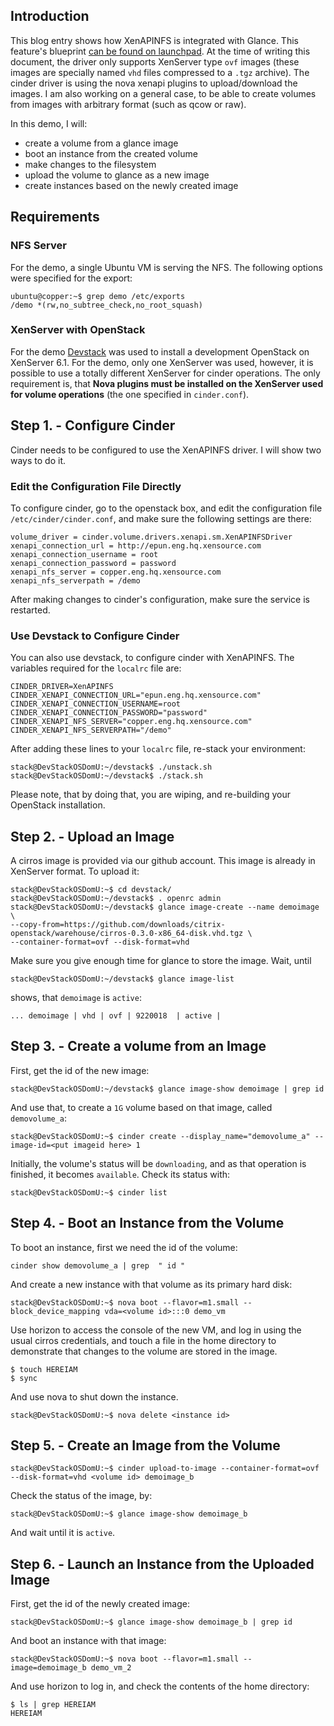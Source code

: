 ## Introduction

This blog entry shows how XenAPINFS is integrated with Glance. This feature's blueprint
[can be found on launchpad](https://blueprints.launchpad.net/cinder/+spec/xenapinfs-glance-integration).
At the time of writing this document, the driver only supports XenServer type
`ovf` images (these images are specially named `vhd` files compressed to a `.tgz`
archive). The cinder driver is using the nova xenapi plugins to upload/download
the images. I am also working on a general case, to be able to create volumes
from images with arbitrary format (such as qcow or raw).

In this demo, I will:

- create a volume from a glance image
- boot an instance from the created volume
- make changes to the filesystem
- upload the volume to glance as a new image
- create instances based on the newly created image

## Requirements

### NFS Server
For the demo, a single Ubuntu VM is serving the NFS. The following options were
specified for the export:

    ubuntu@copper:~$ grep demo /etc/exports 
    /demo *(rw,no_subtree_check,no_root_squash)

### XenServer with OpenStack
For the demo [Devstack](https://github.com/openstack-dev/devstack) was used to
install a development OpenStack on XenServer 6.1. For the demo, only one
XenServer was used, however, it is possible to use a totally different 
XenServer for cinder operations. The only requirement is, that __Nova plugins must be installed on the
XenServer used for volume operations__ (the one specified in `cinder.conf`).

## Step 1. - Configure Cinder
Cinder needs to be configured to use the XenAPINFS driver. I will show two ways
to do it.

### Edit the Configuration File Directly
To configure cinder, go to the openstack box, and edit the configuration file
`/etc/cinder/cinder.conf`, and make sure the following settings are there:

    volume_driver = cinder.volume.drivers.xenapi.sm.XenAPINFSDriver
    xenapi_connection_url = http://epun.eng.hq.xensource.com
    xenapi_connection_username = root
    xenapi_connection_password = password
    xenapi_nfs_server = copper.eng.hq.xensource.com
    xenapi_nfs_serverpath = /demo

After making changes to cinder's configuration, make sure the service is restarted.

### Use Devstack to Configure Cinder
You can also use devstack, to configure cinder with XenAPINFS. The variables required
for the `localrc` file are:

    CINDER_DRIVER=XenAPINFS
    CINDER_XENAPI_CONNECTION_URL="epun.eng.hq.xensource.com"
    CINDER_XENAPI_CONNECTION_USERNAME=root
    CINDER_XENAPI_CONNECTION_PASSWORD="password"
    CINDER_XENAPI_NFS_SERVER="copper.eng.hq.xensource.com"
    CINDER_XENAPI_NFS_SERVERPATH="/demo"

After adding these lines to your `localrc` file, re-stack your environment:

    stack@DevStackOSDomU:~/devstack$ ./unstack.sh
    stack@DevStackOSDomU:~/devstack$ ./stack.sh

Please note, that by doing that, you are wiping, and re-building your OpenStack
installation.

## Step 2. - Upload an Image
A cirros image is provided via our github account. This image is already in 
XenServer format. To upload it:

    stack@DevStackOSDomU:~$ cd devstack/
    stack@DevStackOSDomU:~/devstack$ . openrc admin
    stack@DevStackOSDomU:~/devstack$ glance image-create --name demoimage \
    --copy-from=https://github.com/downloads/citrix-openstack/warehouse/cirros-0.3.0-x86_64-disk.vhd.tgz \
    --container-format=ovf --disk-format=vhd

Make sure you give enough time for glance to store the image. Wait, until

    stack@DevStackOSDomU:~/devstack$ glance image-list

shows, that `demoimage` is `active`:

    ... demoimage | vhd | ovf | 9220018  | active |


## Step 3. - Create a volume from an Image
First, get the id of the new image:

    stack@DevStackOSDomU:~/devstack$ glance image-show demoimage | grep id

And use that, to create a `1G` volume based on that image, called `demovolume_a`:

    stack@DevStackOSDomU:~$ cinder create --display_name="demovolume_a" --image-id=<put imageid here> 1

Initially, the volume's status will be `downloading`, and as that operation is
finished, it becomes `available`. Check its status with:

    stack@DevStackOSDomU:~$ cinder list

## Step 4. - Boot an Instance from the Volume
To boot an instance, first we need the id of the volume:

    cinder show demovolume_a | grep  " id "

And create a new instance with that volume as its primary hard disk:

    stack@DevStackOSDomU:~$ nova boot --flavor=m1.small --block_device_mapping vda=<volume id>:::0 demo_vm

Use horizon to access the console of the new VM, and log in using the usual
cirros credentials, and touch a file in the home directory to demonstrate
that changes to the volume are stored in the image.

    $ touch HEREIAM
    $ sync

And use nova to shut down the instance.

    stack@DevStackOSDomU:~$ nova delete <instance id>

## Step 5. - Create an Image from the Volume

    stack@DevStackOSDomU:~$ cinder upload-to-image --container-format=ovf --disk-format=vhd <volume id> demoimage_b

Check the status of the image, by:

    stack@DevStackOSDomU:~$ glance image-show demoimage_b

And wait until it is `active`.

## Step 6. - Launch an Instance from the Uploaded Image
First, get the id of the newly created image:

    stack@DevStackOSDomU:~$ glance image-show demoimage_b | grep id

And boot an instance with that image:

    stack@DevStackOSDomU:~$ nova boot --flavor=m1.small --image=demoimage_b demo_vm_2

And use horizon to log in, and check the contents of the home directory:

    $ ls | grep HEREIAM
    HEREIAM
